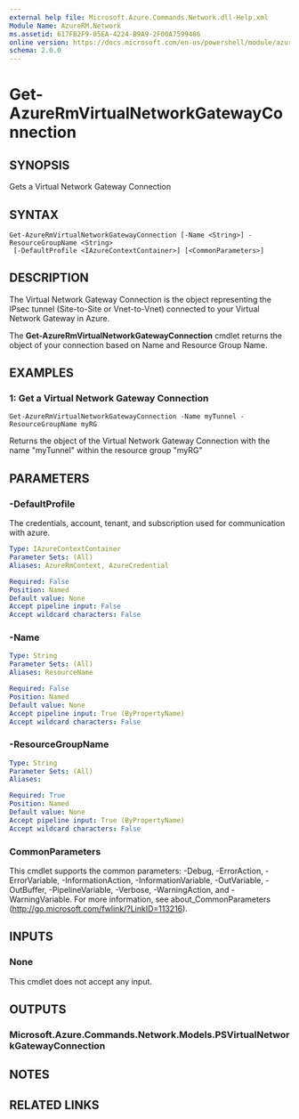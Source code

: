 ```yaml
---
external help file: Microsoft.Azure.Commands.Network.dll-Help.xml
Module Name: AzureRM.Network
ms.assetid: 617FB2F9-05EA-4224-B9A9-2F00A7599486
online version: https://docs.microsoft.com/en-us/powershell/module/azurerm.network/get-azurermvirtualnetworkgatewayconnection
schema: 2.0.0
---
```


# Get-AzureRmVirtualNetworkGatewayConnection

## SYNOPSIS
Gets a Virtual Network Gateway Connection

## SYNTAX

```
Get-AzureRmVirtualNetworkGatewayConnection [-Name <String>] -ResourceGroupName <String>
 [-DefaultProfile <IAzureContextContainer>] [<CommonParameters>]
```

## DESCRIPTION
The Virtual Network Gateway Connection is the object representing the IPsec tunnel (Site-to-Site or Vnet-to-Vnet) connected to your Virtual Network Gateway in Azure.

The **Get-AzureRmVirtualNetworkGatewayConnection** cmdlet returns the object of your connection based on Name and Resource Group Name.

## EXAMPLES

### 1: Get a Virtual Network Gateway Connection
```
Get-AzureRmVirtualNetworkGatewayConnection -Name myTunnel -ResourceGroupName myRG
```

Returns the object of the Virtual Network Gateway Connection with the name "myTunnel" within the resource group "myRG"

## PARAMETERS

### -DefaultProfile
The credentials, account, tenant, and subscription used for communication with azure.

```yaml
Type: IAzureContextContainer
Parameter Sets: (All)
Aliases: AzureRmContext, AzureCredential

Required: False
Position: Named
Default value: None
Accept pipeline input: False
Accept wildcard characters: False
```

### -Name
```yaml
Type: String
Parameter Sets: (All)
Aliases: ResourceName

Required: False
Position: Named
Default value: None
Accept pipeline input: True (ByPropertyName)
Accept wildcard characters: False
```

### -ResourceGroupName
```yaml
Type: String
Parameter Sets: (All)
Aliases: 

Required: True
Position: Named
Default value: None
Accept pipeline input: True (ByPropertyName)
Accept wildcard characters: False
```

### CommonParameters
This cmdlet supports the common parameters: -Debug, -ErrorAction, -ErrorVariable, -InformationAction, -InformationVariable, -OutVariable, -OutBuffer, -PipelineVariable, -Verbose, -WarningAction, and -WarningVariable. For more information, see about_CommonParameters (http://go.microsoft.com/fwlink/?LinkID=113216).

## INPUTS

### None
This cmdlet does not accept any input.

## OUTPUTS

### Microsoft.Azure.Commands.Network.Models.PSVirtualNetworkGatewayConnection

## NOTES

## RELATED LINKS

